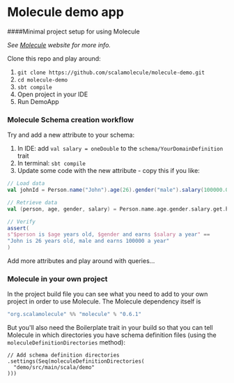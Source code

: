 # Molecule demo app

####Minimal project setup for using Molecule

_See [Molecule](http://scalamolecule.org) website for more info._

Clone this repo and play around:

1. `git clone https://github.com/scalamolecule/molecule-demo.git`
2. `cd molecule-demo`
3. `sbt compile`
4. Open project in your IDE
5. Run DemoApp


### Molecule Schema creation workflow

Try and add a new attribute to your schema:

  1. In IDE: add `val salary = oneDouble` to the `schema/YourDomainDefinition` trait
  2. In terminal: `sbt compile`
  2. Update some code with the new attribute - copy this if you like:
  
```scala
// Load data
val johnId = Person.name("John").age(26).gender("male").salary(100000.00).add.id

// Retrieve data
val (person, age, gender, salary) = Person.name.age.gender.salary.get.head

// Verify
assert(
s"$person is $age years old, $gender and earns $salary a year" ==
"John is 26 years old, male and earns 100000 a year"
)
```
      
Add more attributes and play around with queries...


### Molecule in your own project

In the project build file you can see what you need to add to your own project
in order to use Molecule. The Molecule dependency itself is

```scala
"org.scalamolecule" %% "molecule" % "0.6.1"
```

But you'll also need the Boilerplate trait in your build so that you can tell Molecule 
in which directories you have schema definition files (using the `moleculeDefinitionDirectories` method):

```
// Add schema definition directories
.settings(Seq(moleculeDefinitionDirectories(
  "demo/src/main/scala/demo"
)))
```